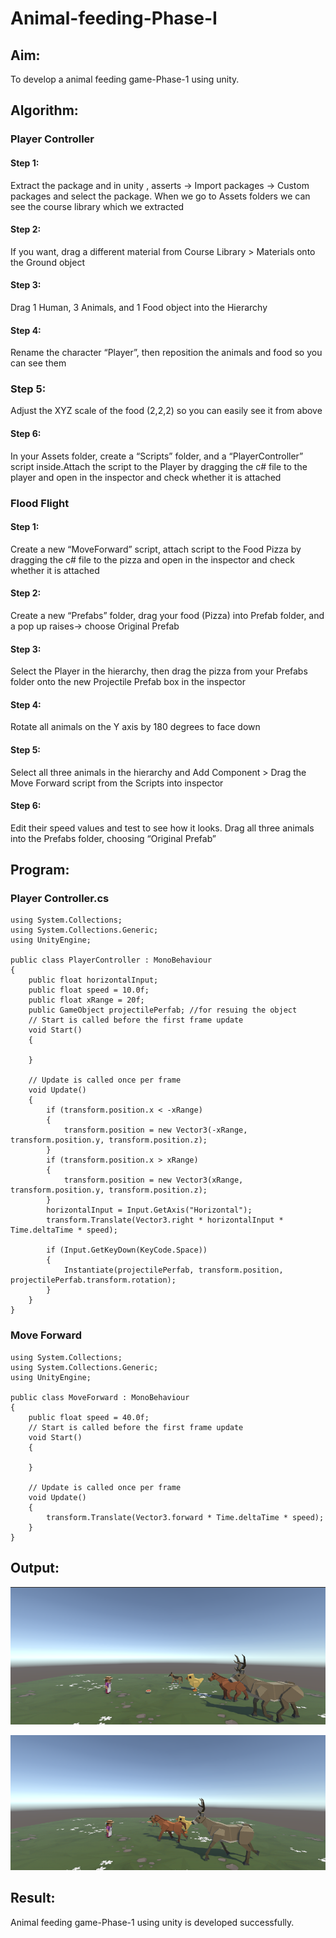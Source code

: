 # Animal-feeding-Phase-I

## Aim: 
To develop a animal feeding game-Phase-1 using unity.

## Algorithm:
### Player Controller
#### Step 1: 
Extract the package and in unity , asserts -> Import packages -> Custom packages and select the package. When we go to Assets folders we can see the course library which we extracted
#### Step 2: 
If you want, drag a different material from Course Library > Materials onto the Ground object
#### Step 3: 
Drag 1 Human, 3 Animals, and 1 Food object into the Hierarchy
#### Step 4: 
Rename the character “Player”, then reposition the animals and food so you can see them
### Step 5: 
Adjust the XYZ scale of the food (2,2,2) so you can easily see it from above
#### Step 6: 
In your Assets folder, create a “Scripts” folder, and a “PlayerController” script inside.Attach the script to the Player by dragging the c# file to the player and open in the inspector and check whether it is attached

### Flood Flight
#### Step 1: 
Create a new “MoveForward” script, attach script to the Food Pizza by dragging the c# file to the pizza and open in the inspector and check whether it is attached
#### Step 2: 
Create a new “Prefabs” folder, drag your food (Pizza) into Prefab folder, and a pop up raises-> choose Original Prefab
#### Step 3: 
Select the Player in the hierarchy, then drag the pizza from your Prefabs folder onto the new Projectile Prefab box in the inspector
#### Step 4: 
Rotate all animals on the Y axis by 180 degrees to face down
#### Step 5: 
Select all three animals in the hierarchy and Add Component > Drag the Move Forward script from the Scripts into inspector
#### Step 6: 
Edit their speed values and test to see how it looks. Drag all three animals into the Prefabs folder, choosing “Original Prefab”

## Program:
### Player Controller.cs
```
using System.Collections;
using System.Collections.Generic;
using UnityEngine;

public class PlayerController : MonoBehaviour
{
    public float horizontalInput;
    public float speed = 10.0f;
    public float xRange = 20f;
    public GameObject projectilePerfab; //for resuing the object
    // Start is called before the first frame update
    void Start()
    {

    }

    // Update is called once per frame
    void Update()
    {
        if (transform.position.x < -xRange)
        {
            transform.position = new Vector3(-xRange, transform.position.y, transform.position.z);
        }
        if (transform.position.x > xRange)
        {
            transform.position = new Vector3(xRange, transform.position.y, transform.position.z);
        }
        horizontalInput = Input.GetAxis("Horizontal");
        transform.Translate(Vector3.right * horizontalInput * Time.deltaTime * speed);

        if (Input.GetKeyDown(KeyCode.Space))
        {
            Instantiate(projectilePerfab, transform.position, projectilePerfab.transform.rotation);
        }
    }
}
```
### Move Forward
```
using System.Collections;
using System.Collections.Generic;
using UnityEngine;

public class MoveForward : MonoBehaviour
{
    public float speed = 40.0f;
    // Start is called before the first frame update
    void Start()
    {

    }

    // Update is called once per frame
    void Update()
    {
        transform.Translate(Vector3.forward * Time.deltaTime * speed);
    }
}
```

## Output:
![](1.png)

![](2.png)

## Result:
Animal feeding game-Phase-1 using unity is developed successfully.
